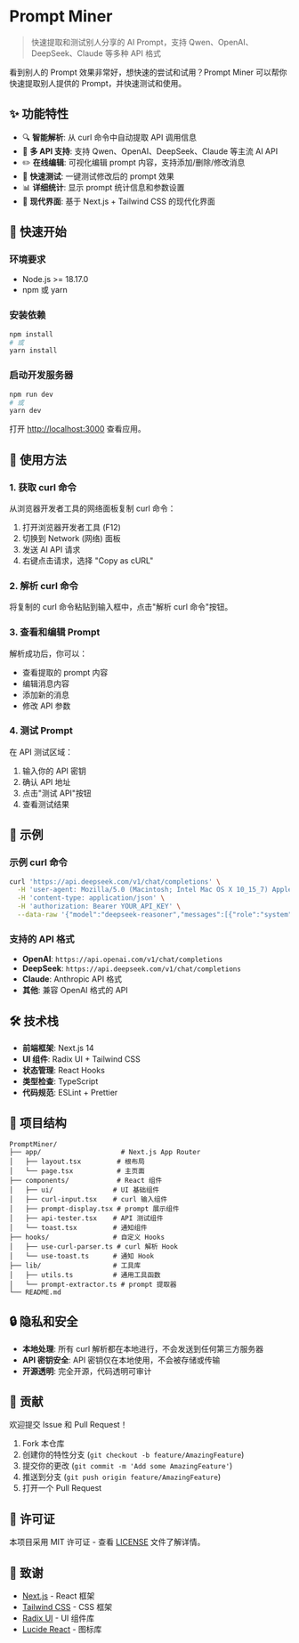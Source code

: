 # Prompt Miner

> 快速提取和测试别人分享的 AI Prompt，支持 Qwen、OpenAI、DeepSeek、Claude 等多种 API 格式

看到别人的 Prompt 效果非常好，想快速的尝试和试用？Prompt Miner 可以帮你快速提取别人提供的 Prompt，并快速测试和使用。

## ✨ 功能特性

- 🔍 **智能解析**: 从 curl 命令中自动提取 API 调用信息
- 🎯 **多 API 支持**: 支持 Qwen、OpenAI、DeepSeek、Claude 等主流 AI API
- ✏️ **在线编辑**: 可视化编辑 prompt 内容，支持添加/删除/修改消息
- 🧪 **快速测试**: 一键测试修改后的 prompt 效果
- 📊 **详细统计**: 显示 prompt 统计信息和参数设置
- 🎨 **现代界面**: 基于 Next.js + Tailwind CSS 的现代化界面

## 🚀 快速开始

### 环境要求

- Node.js >= 18.17.0
- npm 或 yarn

### 安装依赖

```bash
npm install
# 或
yarn install
```

### 启动开发服务器

```bash
npm run dev
# 或
yarn dev
```

打开 [http://localhost:3000](http://localhost:3000) 查看应用。

## 📖 使用方法

### 1. 获取 curl 命令

从浏览器开发者工具的网络面板复制 curl 命令：

1. 打开浏览器开发者工具 (F12)
2. 切换到 Network (网络) 面板
3. 发送 AI API 请求
4. 右键点击请求，选择 "Copy as cURL"

### 2. 解析 curl 命令

将复制的 curl 命令粘贴到输入框中，点击"解析 curl 命令"按钮。

### 3. 查看和编辑 Prompt

解析成功后，你可以：
- 查看提取的 prompt 内容
- 编辑消息内容
- 添加新的消息
- 修改 API 参数

### 4. 测试 Prompt

在 API 测试区域：
1. 输入你的 API 密钥
2. 确认 API 地址
3. 点击"测试 API"按钮
4. 查看测试结果

## 📝 示例

### 示例 curl 命令

```bash
curl 'https://api.deepseek.com/v1/chat/completions' \
  -H 'user-agent: Mozilla/5.0 (Macintosh; Intel Mac OS X 10_15_7) AppleWebKit/537.36 (KHTML, like Gecko) Chrome/138.0.0.0 Safari/537.36' \
  -H 'content-type: application/json' \
  -H 'authorization: Bearer YOUR_API_KEY' \
  --data-raw '{"model":"deepseek-reasoner","messages":[{"role":"system","content":"你是一个专业的 AI 助手，请用简洁明了的语言回答问题。"},{"role":"user","content":"请解释什么是机器学习？"}],"temperature":0.7,"stream":false}'
```

### 支持的 API 格式

- **OpenAI**: `https://api.openai.com/v1/chat/completions`
- **DeepSeek**: `https://api.deepseek.com/v1/chat/completions`
- **Claude**: Anthropic API 格式
- **其他**: 兼容 OpenAI 格式的 API

## 🛠️ 技术栈

- **前端框架**: Next.js 14
- **UI 组件**: Radix UI + Tailwind CSS
- **状态管理**: React Hooks
- **类型检查**: TypeScript
- **代码规范**: ESLint + Prettier

## 📁 项目结构

```
PromptMiner/
├── app/                    # Next.js App Router
│   ├── layout.tsx         # 根布局
│   └── page.tsx           # 主页面
├── components/            # React 组件
│   ├── ui/               # UI 基础组件
│   ├── curl-input.tsx    # curl 输入组件
│   ├── prompt-display.tsx # prompt 展示组件
│   ├── api-tester.tsx    # API 测试组件
│   └── toast.tsx         # 通知组件
├── hooks/                # 自定义 Hooks
│   ├── use-curl-parser.ts # curl 解析 Hook
│   └── use-toast.ts      # 通知 Hook
├── lib/                  # 工具库
│   ├── utils.ts          # 通用工具函数
│   └── prompt-extractor.ts # prompt 提取器
└── README.md
```

## 🔒 隐私和安全

- **本地处理**: 所有 curl 解析都在本地进行，不会发送到任何第三方服务器
- **API 密钥安全**: API 密钥仅在本地使用，不会被存储或传输
- **开源透明**: 完全开源，代码透明可审计

## 🤝 贡献

欢迎提交 Issue 和 Pull Request！

1. Fork 本仓库
2. 创建你的特性分支 (`git checkout -b feature/AmazingFeature`)
3. 提交你的更改 (`git commit -m 'Add some AmazingFeature'`)
4. 推送到分支 (`git push origin feature/AmazingFeature`)
5. 打开一个 Pull Request

## 📄 许可证

本项目采用 MIT 许可证 - 查看 [LICENSE](LICENSE) 文件了解详情。

## 🙏 致谢

- [Next.js](https://nextjs.org/) - React 框架
- [Tailwind CSS](https://tailwindcss.com/) - CSS 框架
- [Radix UI](https://www.radix-ui.com/) - UI 组件库
- [Lucide React](https://lucide.dev/) - 图标库